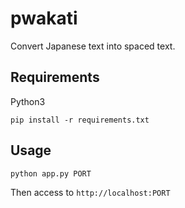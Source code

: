 # pwakati

Convert Japanese text into spaced text.

## Requirements

Python3

`pip install -r requirements.txt`

## Usage

`python app.py PORT`

Then access to `http://localhost:PORT`
